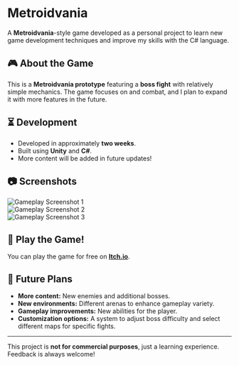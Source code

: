 # Metroidvania  

A **Metroidvania**-style game developed as a personal project to learn new game development techniques and improve my skills with the C# language.  

## 🎮 About the Game  
This is a **Metroidvania prototype** featuring a **boss fight** with relatively simple mechanics. The game focuses on and combat, and I plan to expand it with more features in the future.  

## ⏳ Development  
- Developed in approximately **two weeks**.  
- Built using **Unity** and **C#**.  
- More content will be added in future updates!  

## 📷 Screenshots  
![Gameplay Screenshot 1](https://github.com/user-attachments/assets/95fee911-a85c-4e40-ab9c-f8da4895cfda)  
![Gameplay Screenshot 2](https://github.com/user-attachments/assets/0fecf908-8715-45e1-8131-038c6d3a21eb)  
![Gameplay Screenshot 3](https://github.com/user-attachments/assets/d8632844-49f9-426a-a876-d4a0019ddda9)  

## 🚀 Play the Game!  
You can play the game for free on **[Itch.io](https://kenzyps.itch.io/metroidvania-bossfight)**.  

## 🔧 Future Plans  
- **More content:** New enemies and additional bosses.  
- **New environments:** Different arenas to enhance gameplay variety.  
- **Gameplay improvements:** New abilities for the player.  
- **Customization options:** A system to adjust boss difficulty and select different maps for specific fights.  

---  
This project is **not for commercial purposes**, just a learning experience. Feedback is always welcome!  
